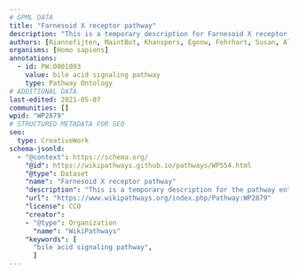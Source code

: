 ```yaml
---
# GPML DATA
title: "Farnesoid X receptor pathway"
description: "This is a temporary description for Farnesoid X receptor pathway"
authors: [Riannefijten, MaintBot, Khanspers, Egonw, Fehrhart, Susan, AlexanderPico, Eweitz]
organisms: [Homo sapiens]
annotations:
  - id: PW:0001093
    value: bile acid signaling pathway
    type: Pathway Ontology
# ADDITIONAL DATA
last-edited: 2021-05-07
communities: []
wpid: "WP2879"
# STRUCTURED METADATA FOR SEO
seo:
  type: CreativeWork
schema-jsonld:
  - "@context": https://schema.org/
    "@id": https://wikipathways.github.io/pathways/WP554.html
    "@type": Dataset
    "name": "Farnesoid X receptor pathway"
    "description": "This is a temporary description for the pathway entitled: Farnesoid X receptor pathway"
    "url": "https://www.wikipathways.org/index.php/Pathway:WP2879"
    "license": CC0
    "creator":
    - "@type": Organization
      "name": "WikiPathways"
    "keywords": [
      "bile acid signaling pathway",
      ]
---
```


